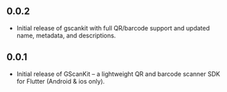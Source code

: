 ## 0.0.2

* Initial release of gscankit with full QR/barcode support and updated name, metadata, and descriptions.
## 0.0.1

* Initial release of GScanKit – a lightweight QR and barcode scanner SDK for Flutter (Android & ios only).
